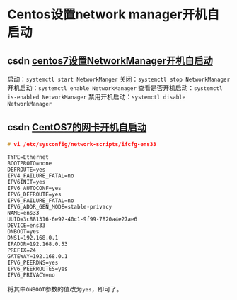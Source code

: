 # Centos设置network manager开机自启动

## csdn [centos7设置NetworkManager开机自启动](https://blog.csdn.net/weixin_39333120/article/details/103868942)

启动：`systemctl start NetworkManger`
关闭：`systemctl stop NetworkManager`
开机启动：`systemctl enable NetworkManager`
查看是否开机启动：`systemctl is-enabled NetworkManager`
禁用开机启动：`systemctl disable NetworkManager`

## csdn [CentOS7的网卡开机自启动](https://blog.csdn.net/chuan_day/article/details/70828859)



```C++
# vi /etc/sysconfig/network-scripts/ifcfg-ens33
```



```shell
TYPE=Ethernet
BOOTPROTO=none
DEFROUTE=yes
IPV4_FAILURE_FATAL=no
IPV6INIT=yes
IPV6_AUTOCONF=yes
IPV6_DEFROUTE=yes
IPV6_FAILURE_FATAL=no
IPV6_ADDR_GEN_MODE=stable-privacy
NAME=ens33
UUID=3c881316-6e92-40c1-9f99-7820a4e27ae6
DEVICE=ens33
ONBOOT=yes
DNS1=192.168.0.1
IPADDR=192.168.0.53
PREFIX=24
GATEWAY=192.168.0.1
IPV6_PEERDNS=yes
IPV6_PEERROUTES=yes
IPV6_PRIVACY=no
```



将其中`ONBOOT`参数的值改为`yes`，即可了。